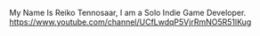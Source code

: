 My Name Is Reiko Tennosaar, I am a Solo Indie Game Developer.
https://www.youtube.com/channel/UCfLwdqP5VjrRmNO5R51lKug

<!---
ReikoTennosaar/ReikoTennosaar is a ✨ special ✨ repository because its `README.md` (this file) appears on your GitHub profile.
You can click the Preview link to take a look at your changes.
--->
